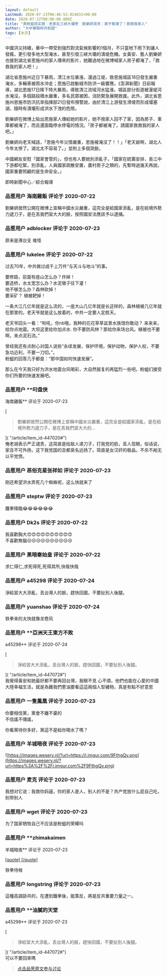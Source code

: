 ```yaml
---
layout: default
Lastmod: 2020-07-23T06:46:53.914031+00:00
date: 2020-07-22T00:00:00.000Z
title: "真粉蛆现实报：老家在三峽大壩旁　劉樂妍哭求：房子都淹了！救救我家人"
author: "大中華聯邦共和國"
tags: [水灾]
---
```


中國洪災持續，華中一帶受到強烈對流氣候影響約1個月，不只當地下雨下到讓人發瘋，更引發多地大型淹水，甚至引發三峽大壩的潰堤危機。女黃安、藝人劉樂妍也接到湖北省恩施州的家人傳來的影片，她難過地在微博喊家人房子都淹了，「救救我的家人吧！」  
  
湖北省恩施州近日下暴雨，清江水位暴漲，漫過江堤，致恩施城區18日發生嚴重淹水，多輛車被雨水沖走；恩施已啟動城市防洪一級響應。《澎湃新聞》日前報導，湖北恩施17日降下特大暴雨，導致清江流域河水猛漲，城區部分街道被漫堤河水淹沒，多個路段積水嚴重，多名民眾被困，消防緊急展開救援。此外，湖北省恩施州恩施市防汛抗旱指揮部21日發布預警說，由於清江上游發生滑坡而形成堰塞湖，隨時有潰壩形成洪水下洩的危險。  
  
劉樂妍在微博上貼出恩施家人傳給她的影片，她不捨家人回不了家，因為房子、車庫都被淹了，而且還面臨停水停電的情況。「房子都被淹了。請國家救救我的家人吧。」  
  
劉樂妍向老天喊話，「恩施今年災情嚴重，恩施被淹沒了！！」「老天爺啊，湖北人今年太慘了。湖北太不容易了。」並附上多個哭臉。  
  
中國網友安慰「國家會管的」，但也有人要她別添亂子，「國家在統籌安排，長江中下游都吃緊，別添亂，人員國家疏散安置，農村房子之類的，先暫時過幾天再說，國家重要照顧的是生命安全。」  
  
即時新聞中心／綜合報導

            
### 品葱用户 **海南雞飯** 评论于 2020-07-22
        
劉樂妍居然公開在微博上宣稱中國水災嚴重，這完全是給國家添亂，是在給境外勢力遞刀子，是在丟我們習大大的臉，按照國安法應該予以逮捕。
        


            
### 品葱用户 **adblocker** 评论于 2020-07-23
        
原来是滞台支 难怪
        


            
### 品葱用户 **lukelee** 评论于 2020-07-22
        
过去70年，中共做过成千上万件“与天斗与地斗”的事。  
  
要修路，前面有座山怎么办？炸掉！  
要造桥，水太宽怎么办？水泥墩子往下灌！  
地不够怎么办？森林砍掉！  
要采矿？ 植被耙掉！  
  
一条大江几亿年就是这么流的，一座大山几亿年就是长这样的，森林植被几亿年就在那里的。老天爷就是这么放着的，中共一定要人定胜天。  
  
老天爷回头一看：“哟吼，你nb哦，我种的花花草草盆景水族馆你敢动？ 来来来，给你点地震。大坝这里给你加点水. 你不要防风林？那给你来场台风。植被也不要啊，来点泥石流。”  
  
曾经我还有点耐心对国人说些“永续发展，保护环境，保护动物，保护人权，不要急功近利，不要一刀切。”。  
粉蛆的回答几乎都是：“那中国如何快速发展”。  
  
那么在今天我只好为洪水地震台风喝彩，大自然报复的再猛烈一些吧。粉蛆们接受你们所要的快速发展吧。
        


            
### 品葱用户 **叼盘侠 
海南雞飯** 评论于 2020-07-23
        
[

> 劉樂妍居然公開在微博上宣稱中國水災嚴重，這完全是給國家添亂，是在給境外勢力遞刀子，是在丟我們習大大的...

]( "/article/item_id-447020#")  
俺老胡表示严正谴责，这简直是给敌人递刀子，打我党的脸，丢人现眼，俗话说，家丑不可外扬，这下我党国的丑都臭名远扬了。简直是女汉奸的极品。不杀不剐无以平党愤。
        


            
### 品葱用户 **恶俗克星张祥如** 评论于 2020-07-23
        
刚还希望洪水弄死几个蜘蛛呢，这么快就来了
        


            
### 品葱用户 **steptw** 评论于 2020-07-23
        
鐵拳降臨😂😂😂😂😂😂
        


            
### 品葱用户 **Dk2s** 评论于 2020-07-22
        
我喜歡胸大😍😍😍😍😍😍😍😍😍😍  
不喜歡無腦😒😒😒😒😒😒😒😒😒😒
        


            
### 品葱用户 **黑暗秦始皇** 评论于 2020-07-22
        
求仁得仁,求死得死,死得其所,快哉快哉
        


            
### 品葱用户 **a45298** 评论于 2020-07-24
        
淨給習大大添亂，丟台灣人的臉，趕快回國，不要扯別人後腿。
        


            
### 品葱用户 **yuanshao** 评论于 2020-07-24
        
铁拳来的太快就像龙卷风
        


            
### 品葱用户 **亞洲天王東方不敗 
a45298** 评论于 2020-07-24
        
[

> 淨給習大大添亂，丟台灣人的臉，趕快回國，不要扯別人後腿。

]( "/article/item_id-447072#")  
我覺得黃安和她最好都不要再回台灣，我眼不見 心不煩，他們也能在心愛的中國大陸幸福生活，就是為難我們蔥油要看這這兩個人型穢物，真是有點不好意思
        


            
### 品葱用户 **一隻鳳凰** 评论于 2020-07-23
        
你要相信黨，黨會不離不棄的  
不信謠不傳謠，  
  
你看黨待你多好，黨這不是給你喝水了嗎？
        


            
### 品葱用户 **羊城暗夜** 评论于 2020-07-23
        
![https://images.weserv.nl/?url=https://i.imgur.com/9FthgQv.png](https://images.weserv.nl/?url=https%3A%2F%2Fi.imgur.com%2F9FthgQv.png)
        


            
### 品葱用户 **麦克** 评论于 2020-07-23
        
我想对它说：我救你妈逼，你的家人是人，别人的不是？共产党放什么屁自己吃，别带别人
        


            
### 品葱用户 **wget** 评论于 2020-07-23
        
为了国家牺牲自己不应该是粉蛆的荣耀吗
        


            
### 品葱用户 **zhimakaimen 
羊城暗夜** 评论于 2020-07-23
        
[\[quote\] \[/quote\]]( "/article/item_id-447094#")  
  
铁拳侍候
        


            
### 品葱用户 **longstring** 评论于 2020-07-23
        
這種高調舔共的，在遭到鐵拳後，能策反，將是反共重要力量之一。
        


            
### 品葱用户 **油膩的天堂 
a45298** 评论于 2020-07-23
        
[

> 淨給習大大添亂，丟台灣人的臉，趕快回國，不要扯別人後腿。

]( "/article/item_id-447072#")  
可以不要回來嗎
        






> [点击品葱原文参与讨论](https://pincong.rocks/article/21952)

